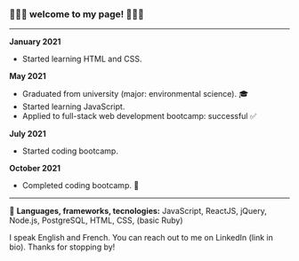 ### 🌟🌟🌟 welcome to my page! 🌟🌟🌟
 --- 



**January 2021**
- Started learning HTML and CSS.

**May 2021** 
- Graduated from university (major: environmental science). 🎓
- Started learning JavaScript.
- Applied to full-stack web development bootcamp: successful ✅ 

 **July 2021** 
- Started coding bootcamp. 

 **October 2021** 
- Completed coding bootcamp. 🎉

 --- 

💎 **Languages, frameworks, tecnologies:** JavaScript, ReactJS, jQuery, Node.js, PostgreSQL, HTML, CSS, (basic Ruby)

I speak English and French. You can reach out to me on LinkedIn (link in bio). Thanks for stopping by!


